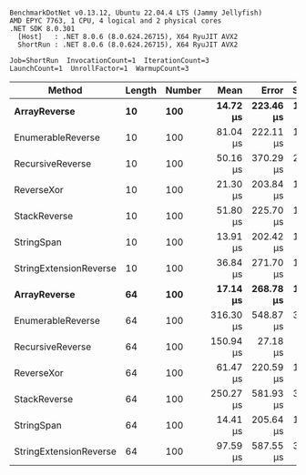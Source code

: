 ```

BenchmarkDotNet v0.13.12, Ubuntu 22.04.4 LTS (Jammy Jellyfish)
AMD EPYC 7763, 1 CPU, 4 logical and 2 physical cores
.NET SDK 8.0.301
  [Host]   : .NET 8.0.6 (8.0.624.26715), X64 RyuJIT AVX2
  ShortRun : .NET 8.0.6 (8.0.624.26715), X64 RyuJIT AVX2

Job=ShortRun  InvocationCount=1  IterationCount=3  
LaunchCount=1  UnrollFactor=1  WarmupCount=3  

```
| Method                 | Length | Number | Mean      | Error     | StdDev    | Median     | Min        | Max       | Allocated |
|----------------------- |------- |------- |----------:|----------:|----------:|-----------:|-----------:|----------:|----------:|
| **ArrayReverse**           | **10**     | **100**    |  **14.72 μs** | **223.46 μs** | **12.249 μs** |   **7.714 μs** |   **7.584 μs** |  **28.86 μs** |  **10.09 KB** |
| EnumerableReverse      | 10     | 100    |  81.04 μs | 222.11 μs | 12.175 μs |  81.972 μs |  68.427 μs |  92.72 μs |  25.72 KB |
| RecursiveReverse       | 10     | 100    |  50.16 μs | 370.29 μs | 20.297 μs |  40.886 μs |  36.157 μs |  73.44 μs |  33.53 KB |
| ReverseXor             | 10     | 100    |  21.30 μs | 203.84 μs | 11.173 μs |  14.997 μs |  14.707 μs |  34.20 μs |  10.09 KB |
| StackReverse           | 10     | 100    |  51.80 μs | 225.70 μs | 12.371 μs |  45.004 μs |  44.323 μs |  66.08 μs |  31.19 KB |
| StringSpan             | 10     | 100    |  13.91 μs | 202.42 μs | 11.095 μs |   7.874 μs |   7.133 μs |  26.71 μs |   5.41 KB |
| StringExtensionReverse | 10     | 100    |  36.84 μs | 271.70 μs | 14.893 μs |  28.372 μs |  28.122 μs |  54.04 μs |  28.84 KB |
| **ArrayReverse**           | **64**     | **100**    |  **17.14 μs** | **268.78 μs** | **14.733 μs** |   **8.722 μs** |   **8.540 μs** |  **34.15 μs** |  **30.41 KB** |
| EnumerableReverse      | 64     | 100    | 316.30 μs | 548.87 μs | 30.086 μs | 315.719 μs | 286.504 μs | 346.67 μs |  59.31 KB |
| RecursiveReverse       | 64     | 100    | 150.94 μs |  27.18 μs |  1.490 μs | 150.762 μs | 149.539 μs | 152.50 μs | 560.88 KB |
| ReverseXor             | 64     | 100    |  61.47 μs | 220.59 μs | 12.092 μs |  59.981 μs |  50.193 μs |  74.24 μs |  30.41 KB |
| StackReverse           | 64     | 100    | 250.27 μs | 581.93 μs | 31.898 μs | 247.101 μs | 220.071 μs | 283.63 μs |  88.22 KB |
| StringSpan             | 64     | 100    |  14.41 μs | 205.64 μs | 11.272 μs |   8.194 μs |   7.614 μs |  27.42 μs |  15.56 KB |
| StringExtensionReverse | 64     | 100    |  97.59 μs | 587.55 μs | 32.206 μs |  80.350 μs |  77.665 μs | 134.74 μs |  68.69 KB |
